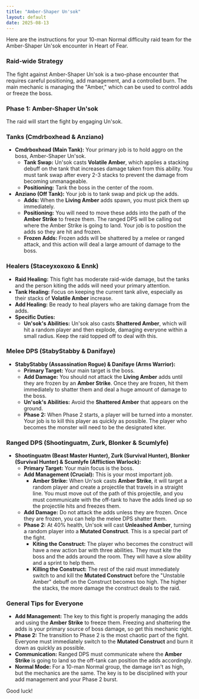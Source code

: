 ```yaml
---
title: "Amber-Shaper Un'sok"
layout: default
date: 2025-08-13
---
```


Here are the instructions for your 10-man Normal difficulty raid team for the Amber-Shaper Un'sok encounter in Heart of Fear.

### **Raid-wide Strategy**

The fight against Amber-Shaper Un'sok is a two-phase encounter that requires careful positioning, add management, and a controlled burn. The main mechanic is managing the "Amber," which can be used to control adds or freeze the boss.

### **Phase 1: Amber-Shaper Un'sok**

The raid will start the fight by engaging Un'sok.

### **Tanks (Cmdrboxhead & Anziano)**

* **Cmdrboxhead (Main Tank):** Your primary job is to hold aggro on the boss, Amber-Shaper Un'sok.
    * **Tank Swap:** Un'sok casts **Volatile Amber**, which applies a stacking debuff on the tank that increases damage taken from this ability. You must tank swap after every 2-3 stacks to prevent the damage from becoming unmanageable.
    * **Positioning:** Tank the boss in the center of the room.
* **Anziano (Off Tank):** Your job is to tank swap and pick up the adds.
    * **Adds:** When the **Living Amber** adds spawn, you must pick them up immediately.
    * **Positioning:** You will need to move these adds into the path of the **Amber Strike** to freeze them. The ranged DPS will be calling out where the Amber Strike is going to land. Your job is to position the adds so they are hit and frozen.
    * **Frozen Adds:** Frozen adds will be shattered by a melee or ranged attack, and this action will deal a large amount of damage to the boss.

### **Healers (Staceyxoxoxo & Ennk)**

* **Raid Healing:** This fight has moderate raid-wide damage, but the tanks and the person kiting the adds will need your primary attention.
* **Tank Healing:** Focus on keeping the current tank alive, especially as their stacks of **Volatile Amber** increase.
* **Add Healing:** Be ready to heal players who are taking damage from the adds.
* **Specific Duties:**
    * **Un'sok's Abilities:** Un'sok also casts **Shattered Amber**, which will hit a random player and then explode, damaging everyone within a small radius. Keep the raid topped off to deal with this.

### **Melee DPS (StabyStabby & Danifaye)**

* **StabyStabby (Assassination Rogue) & Danifaye (Arms Warrior):**
    * **Primary Target:** Your main target is the boss.
    * **Add Damage:** You should not attack the **Living Amber** adds until they are frozen by an **Amber Strike**. Once they are frozen, hit them immediately to shatter them and deal a huge amount of damage to the boss.
    * **Un'sok's Abilities:** Avoid the **Shattered Amber** that appears on the ground.
    * **Phase 2:** When Phase 2 starts, a player will be turned into a monster. Your job is to kill this player as quickly as possible. The player who becomes the monster will need to be the designated kiter.

### **Ranged DPS (Shootinguatm, Zurk, Blonker & Scumlyfe)**

* **Shootinguatm (Beast Master Hunter), Zurk (Survival Hunter), Blonker (Survival Hunter) & Scumlyfe (Affliction Warlock):**
    * **Primary Target:** Your main focus is the boss.
    * **Add Management (Crucial):** This is your most important job.
        * **Amber Strike:** When Un'sok casts **Amber Strike**, it will target a random player and create a projectile that travels in a straight line. You must move out of the path of this projectile, and you must communicate with the off-tank to have the adds lined up so the projectile hits and freezes them.
    * **Add Damage:** Do not attack the adds unless they are frozen. Once they are frozen, you can help the melee DPS shatter them.
    * **Phase 2:** At 40% health, Un'sok will cast **Unleashed Amber**, turning a random player into a **Mutated Construct**. This is a special part of the fight.
        * **Kiting the Construct:** The player who becomes the construct will have a new action bar with three abilities. They must kite the boss and the adds around the room. They will have a slow ability and a sprint to help them.
        * **Killing the Construct:** The rest of the raid must immediately switch to and kill the **Mutated Construct** before the "Unstable Amber" debuff on the Construct becomes too high. The higher the stacks, the more damage the construct deals to the raid.

### **General Tips for Everyone**

* **Add Management:** The key to this fight is properly managing the adds and using the **Amber Strike** to freeze them. Freezing and shattering the adds is your primary source of boss damage, so get this mechanic right.
* **Phase 2:** The transition to Phase 2 is the most chaotic part of the fight. Everyone must immediately switch to the **Mutated Construct** and burn it down as quickly as possible.
* **Communication:** Ranged DPS must communicate where the **Amber Strike** is going to land so the off-tank can position the adds accordingly.
* **Normal Mode:** For a 10-man Normal group, the damage isn't as high, but the mechanics are the same. The key is to be disciplined with your add management and your Phase 2 burst.

Good luck!
